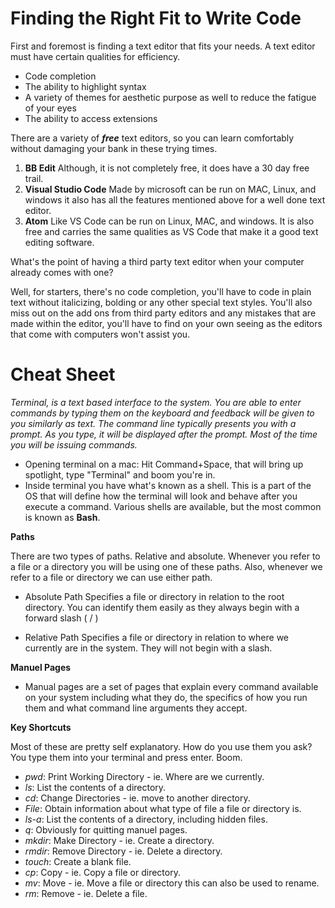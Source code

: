 # Finding the Right Fit to Write Code

First and foremost is finding a text editor that fits your needs. A text editor must have certain qualities for efficiency.

* Code completion 
* The ability to highlight syntax
* A variety of themes for aesthetic purpose as well to reduce the fatigue of your eyes 
* The ability to access extensions 

There are a variety of **_free_** text editors, so you can learn comfortably without damaging your bank in these trying times.

1. **BB Edit** Although, it is not completely free, it does have a 30 day free trail.
1. **Visual Studio Code** Made by microsoft can be run on MAC, Linux, and windows it also has all the features mentioned above
for a well done text editor.
1. **Atom** Like VS Code can be run on Linux, MAC, and windows. It is also free and carries the same qualities as VS Code that 
make it a good text editing software.

What's the point of having a third party text editor when your computer already comes with one?

Well, for starters, there's no code completion, you'll have to code in plain text without italicizing, bolding or any other 
special text styles. You'll also miss out on the add ons from third party editors and any mistakes that are made within the
editor, you'll have to find on your own seeing as the editors that come with computers won't assist you.

# Cheat Sheet 

*Terminal, is a text based interface to the system. You are able to enter commands by typing them on the keyboard 
and feedback will be given to you similarly as text. The command line typically presents you with a prompt. As you type, it
will be displayed after the prompt. Most of the time you will be issuing commands.*

* Opening terminal on a mac: Hit Command+Space, that will bring up spotlight, type "Terminal" and boom you're in.
* Inside terminal you have what's known as a shell. This is a part of the OS that will define how the terminal will look 
and behave after you execute a command. Various shells are available, but the most common is known as **Bash**.

**Paths**

There are two types of paths. Relative and absolute. Whenever you refer to a file or a directory you will be using one of 
these paths. Also, whenever we refer to a file or directory we can use either path.

* Absolute Path Specifies a file or directory in relation to the root directory. 
You can identify them easily as they always begin with a forward slash ( / )

* Relative Path Specifies a file or directory in relation to where we currently are in the system. 
They will not begin with a slash.

**Manuel Pages**

* Manual pages are a set of pages that explain every command available on your system including what they do, the specifics 
of how you run them and what command line arguments they accept.

**Key Shortcuts**

Most of these are pretty self explanatory. How do you use them you ask? You type them into your terminal and press enter. Boom.

* _pwd_: Print Working Directory - ie. Where are we currently.
* _ls_: List the contents of a directory.
* _cd_: Change Directories - ie. move to another directory.
* _File_: Obtain information about what type of file a file or directory is.
* _ls-a_: List the contents of a directory, including hidden files.
* _q_: Obviously for quitting manuel pages.
* _mkdir_: Make Directory - ie. Create a directory.
* _rmdir_: Remove Directory - ie. Delete a directory.
* _touch_: Create a blank file.
* _cp_: Copy - ie. Copy a file or directory.
* _mv_: Move - ie. Move a file or directory this can also be used to rename.
* _rm_: Remove - ie. Delete a file.
